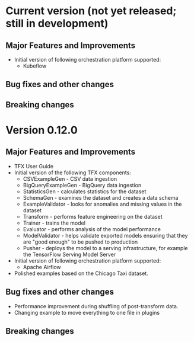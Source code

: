 # Current version (not yet released; still in development)

## Major Features and Improvements

*   Initial version of following orchestration platform supported:
    *   Kubeflow

## Bug fixes and other changes

## Breaking changes

# Version 0.12.0

## Major Features and Improvements

*   TFX User Guide
*   Initial version of the following TFX components:
    *   CSVExampleGen - CSV data ingestion
    *   BigQueryExampleGen - BigQuery data ingestion
    *   StatisticsGen - calculates statistics for the dataset
    *   SchemaGen - examines the dataset and creates a data schema
    *   ExampleValidator - looks for anomalies and missing values in the dataset
    *   Transform - performs feature engineering on the dataset
    *   Trainer - trains the model
    *   Evaluator - performs analysis of the model performance
    *   ModelValidator - helps validate exported models ensuring that they are "good enough" to be pushed to production
    *   Pusher - deploys the model to a serving infrastructure, for example the TensorFlow Serving Model Server
*   Initial version of following orchestration platform supported:
    *   Apache Airflow
*   Polished examples based on the Chicago Taxi dataset.

## Bug fixes and other changes
* Performance improvement during shuffling of post-transform data.
* Changing example to move everything to one file in plugins

## Breaking changes

